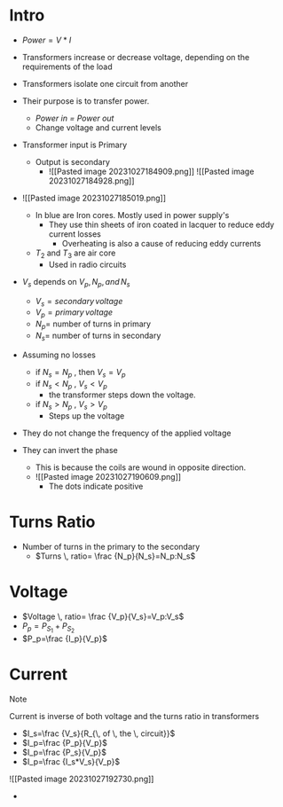 # Intro

- $Power= V*I$

- Transformers increase or decrease voltage, depending on the requirements of the load
- Transformers isolate one circuit from another 
- Their purpose is to transfer power.
	- *Power in = Power out*
	- Change voltage and current levels
- Transformer input is Primary
	- Output is secondary
		- ![[Pasted image 20231027184909.png]] ![[Pasted image 20231027184928.png]] 
- ![[Pasted image 20231027185019.png]]
	- In blue are Iron cores. Mostly used in power supply's
		- They use thin sheets of iron coated in lacquer to reduce eddy current losses
			- Overheating is also a cause of reducing eddy currents
	- $T_2$ and $T_3$ are air core
		- Used in radio circuits
- $V_s$ depends on $V_p,N_p,\, and\, N_s$ 
	- $V_s=secondary \,voltage$
	- $V_p=primary \, voltage$
	- $N_p=$ number of turns in primary
	- $N_s=$ number of turns in secondary
- Assuming no losses
	- if $N_s=N_p$ , then $V_s=V_p$ 
	- if $N_s<N_p$ , $V_s<V_p$ 
		- the transformer steps down the voltage.
	- if $N_s>N_p$  , $V_s>V_p$ 
		- Steps up the voltage
- They do not change the frequency of the applied voltage
- They can invert the phase
	- This is because the coils are wound in opposite direction.
	- ![[Pasted image 20231027190609.png]] 
		- The dots indicate positive

# Turns Ratio

- Number of turns in the primary to the secondary
	- $Turns \, ratio= \frac {N_p}{N_s}=N_p:N_s$


# Voltage

- $Voltage \, ratio= \frac {V_p}{V_s}=V_p:V_s$
- $P_p=P_{S_1}+P_{S_2}$
- $P_p=\frac {I_p}{V_p}$


# Current

>[!Note]
>Current is inverse of both voltage and the turns ratio in transformers



- $I_s=\frac {V_s}{R_{\, of \, the \, circuit}}$
- $I_p=\frac {P_p}{V_p}$
- $I_p=\frac {P_s}{V_p}$
- $I_p=\frac {I_s*V_s}{V_p}$

![[Pasted image 20231027192730.png]] 

- 